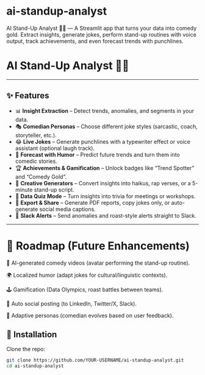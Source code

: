 # ai-standup-analyst
AI Stand-Up Analyst 🤖🎤 — A Streamlit app that turns your data into comedy gold. Extract insights, generate jokes, perform stand-up routines with voice output, track achievements, and even forecast trends with punchlines.

# AI Stand-Up Analyst 🤖🎤
---

## ✨ Features
- 📊 **Insight Extraction** – Detect trends, anomalies, and segments in your data.
- 🎭 **Comedian Personas** – Choose different joke styles (sarcastic, coach, storyteller, etc.).
- 😂 **Live Jokes** – Generate punchlines with a typewriter effect or voice assistant (optional laugh track).
- 🔮 **Forecast with Humor** – Predict future trends and turn them into comedic stories.
- 🏆 **Achievements & Gamification** – Unlock badges like “Trend Spotter” and “Comedy Gold”.
- 🎨 **Creative Generators** – Convert insights into haikus, rap verses, or a 5-minute stand-up script.
- 🧩 **Data Quiz Mode** – Turn insights into trivia for meetings or workshops.
- 📄 **Export & Share** – Generate PDF reports, copy jokes only, or auto-generate social media captions.
- 🔔 **Slack Alerts** – Send anomalies and roast-style alerts straight to Slack.

---
# 🎯 Roadmap (Future Enhancements)

🎥 AI-generated comedy videos (avatar performing the stand-up routine).

🌍 Localized humor (adapt jokes for cultural/linguistic contexts).

🕹️ Gamification (Data Olympics, roast battles between teams).

📡 Auto social posting (to LinkedIn, Twitter/X, Slack).

🧬 Adaptive personas (comedian evolves based on user feedback).

## 🚀 Installation

Clone the repo:

```bash
git clone https://github.com/YOUR-USERNAME/ai-standup-analyst.git
cd ai-standup-analyst
